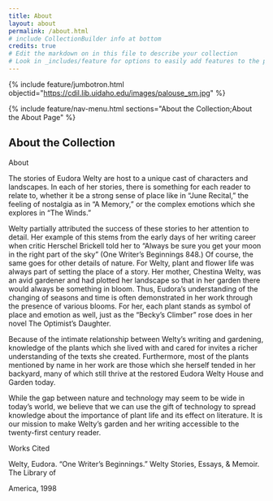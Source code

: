 ```yaml
---
title: About
layout: about
permalink: /about.html
# include CollectionBuilder info at bottom
credits: true
# Edit the markdown on in this file to describe your collection
# Look in _includes/feature for options to easily add features to the page
---
```


{% include feature/jumbotron.html objectid="https://cdil.lib.uidaho.edu/images/palouse_sm.jpg" %}

{% include feature/nav-menu.html sections="About the Collection;About the About Page" %}

## About the Collection

About  

The stories of Eudora Welty are host to a unique cast of characters and landscapes. In each of her stories, there is something for each reader to relate to, whether it be a strong sense of place like in “June Recital,” the feeling of nostalgia as in “A Memory,” or the complex emotions which she explores in “The Winds.”  

Welty partially attributed the success of these stories to her attention to detail. Her example of this stems from the early days of her writing career when critic Herschel Brickell told her to “Always be sure you get your moon in the right part of the sky” (One Writer’s Beginnings 848.) Of course, the same goes for other details of nature. For Welty, plant and flower life was always part of setting the place of a story. Her mother, Chestina Welty, was an avid gardener and had plotted her landscape so that in her garden there would always be something in bloom. Thus, Eudora’s understanding of the changing of seasons and time is often demonstrated in her work through the presence of various blooms. For her, each plant stands as symbol of place and emotion as well, just as the “Becky’s Climber” rose does in her novel The Optimist’s Daughter.  

Because of the intimate relationship between Welty’s writing and gardening, knowledge of the plants which she lived with and cared for invites a richer understanding of the texts she created. Furthermore, most of the plants mentioned by name in her work are those which she herself tended in her backyard, many of which still thrive at the restored Eudora Welty House and Garden today.  

While the gap between nature and technology may seem to be wide in today’s world, we believe that we can use the gift of technology to spread knowledge about the importance of plant life and its effect on literature. It is our mission to make Welty’s garden and her writing accessible to the twenty-first century reader. 

Works Cited  

Welty, Eudora. “One Writer’s Beginnings.” Welty Stories, Essays, & Memoir. The Library of  

America, 1998  